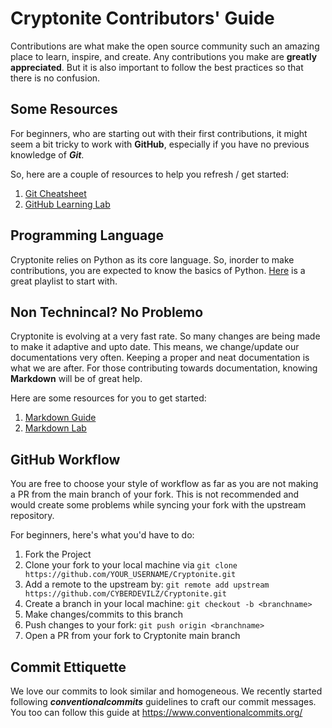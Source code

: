 # Cryptonite Contributors' Guide

Contributions are what make the open source community such an amazing place to learn, inspire, and create. Any contributions you make are **greatly appreciated**. But it is
also important to follow the best practices so that there is no confusion.

## Some Resources

For beginners, who are starting out with their first contributions, it might seem a bit tricky to work with **GitHub**, especially if you have no previous knowledge of ***Git***.

So, here are a couple of resources to help you refresh / get started:

1. [Git Cheatsheet](https://education.github.com/git-cheat-sheet-education.pdf)
2. [GitHub Learning Lab](https://lab.github.com/githubtraining/introduction-to-github)

## Programming Language

Cryptonite relies on Python as its core language. So, inorder to make contributions, you are expected to know the basics of Python. [Here](https://www.youtube.com/playlist?list=PLbsliZj8JocIez5TvsbMaVKgF-sxoal0C) is a great playlist to start with.

## Non Technincal? No Problemo

Cryptonite is evolving at a very fast rate. So many changes are being made to make it adaptive and upto date. This means, we change/update our documentations very often. Keeping a proper and neat documentation is what we are after. For those contributing towards documentation, knowing **Markdown** will be of great help.

Here are some resources for you to get started:

1. [Markdown Guide](https://www.markdownguide.org/basic-syntax/)
2. [Markdown Lab](https://www.markdowntutorial.com/)

## GitHub Workflow

You are free to choose your style of workflow as far as you are not making a PR from the main branch of your fork. This is not recommended and would create some problems while syncing your fork with the upstream repository.

For beginners, here's what you'd have to do:

1. Fork the Project
2. Clone your fork to your local machine via `git clone https://github.com/YOUR_USERNAME/Cryptonite.git`
3. Add a remote to the upstream by: `git remote add upstream https://github.com/CYBERDEVILZ/Cryptonite.git`
4. Create a branch in your local machine: `git checkout -b <branchname>`
5. Make changes/commits to this branch
6. Push changes to your fork: `git push origin <branchname>`
5. Open a PR from your fork to Cryptonite main branch

## Commit Ettiquette

We love our commits to look similar and homogeneous. We recently started following ***conventionalcommits*** guidelines to craft our commit messages. You too can follow this guide at <https://www.conventionalcommits.org/>
